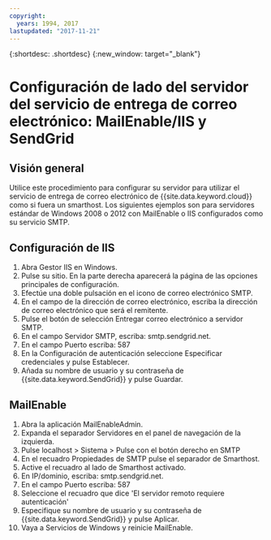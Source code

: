 ```yaml
---
copyright:
  years: 1994, 2017
lastupdated: "2017-11-21"
---
```


{:shortdesc: .shortdesc}
{:new_window: target="_blank"}

# Configuración de lado del servidor del servicio de entrega de correo electrónico: MailEnable/IIS y SendGrid

## Visión general

Utilice este procedimiento para configurar su servidor para utilizar el servicio de entrega de correo electrónico de {{site.data.keyword.cloud}} como si fuera un smarthost. Los siguientes ejemplos son para servidores estándar de Windows 2008 o 2012 con MailEnable o IIS configurados como su servicio SMTP.

## Configuración de IIS

1.  Abra Gestor IIS en Windows.
2.  Pulse su sitio. En la parte derecha aparecerá la página de las opciones principales de configuración. 
3.  Efectúe una doble pulsación en el icono de correo electrónico SMTP.
4.  En el campo de la dirección de correo electrónico, escriba la dirección de correo electrónico que será el remitente.
5.  Pulse el botón de selección Entregar correo electrónico a servidor SMTP.
6.  En el campo Servidor SMTP, escriba: smtp.sendgrid.net.
7.  En el campo Puerto escriba: 587
8.  En la Configuración de autenticación seleccione Especificar credenciales y pulse Establecer.
9.  Añada su nombre de usuario y su contraseña de {{site.data.keyword.SendGrid}} y pulse Guardar.

## MailEnable

1.  Abra la aplicación MailEnableAdmin.
2.  Expanda el separador Servidores en el panel de navegación de la izquierda.
3.  Pulse localhost > Sistema > Pulse con el botón derecho en SMTP
4.  En el recuadro Propiedades de SMTP pulse el separador de Smarthost.
5.  Active el recuadro al lado de Smarthost activado.
6.  En IP/dominio, escriba: smtp.sendgrid.net. 
7.  En el campo Puerto escriba: 587
8.  Seleccione el recuadro que dice 'El servidor remoto requiere autenticación'
9.  Especifique su nombre de usuario y su contraseña de {{site.data.keyword.SendGrid}} y pulse Aplicar.
10.  Vaya a Servicios de Windows y reinicie MailEnable.
